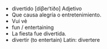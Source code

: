 - divertido	[diβeɾˈtiðo]	Adjetivo
- Que causa alegría o entretenimiento.
- Vui vẻ
- fun / entertaining
- La fiesta fue divertida.
- divertir (to entertain)	Latin: divertere